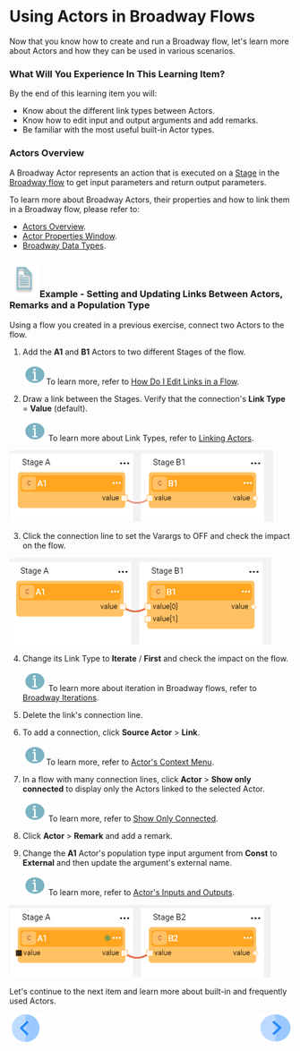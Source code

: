 # Using Actors in Broadway Flows

Now that you know how to create and run a Broadway flow, let's learn more about Actors and how they can be used in various scenarios.

### What Will You Experience In This Learning Item?

By the end of this learning item you will:

- Know about the different link types between Actors.
- Know how to edit input and output arguments and add remarks.
- Be familiar with the most useful built-in Actor types.

### Actors Overview

A Broadway Actor represents an action that is executed on a [Stage](/articles/19_Broadway/19_broadway_flow_stages.md) in the [Broadway flow](/articles/19_Broadway/02a_broadway_flow_overview.md) to get input parameters and return output parameters. 

To learn more about Broadway Actors, their properties and how to link them in a Broadway flow, please refer to:

* [Actors Overview](/articles/19_Broadway/03_broadway_actor.md).
* [Actor Properties Window](/articles/19_Broadway/03_broadway_actor_window.md).
* [Broadway Data Types](/articles/19_Broadway/05_data_types.md).


### ![](/academy/images/example.png)Example - Setting and Updating Links Between Actors, Remarks and a Population Type

Using a flow you created in a previous exercise, connect two Actors to the flow. 

1. Add the **A1** and **B1** Actors to two different Stages of the flow.

   ![info](images/information.png)To learn more, refer to [How Do I Edit Links in a Flow](/articles/19_Broadway/07_broadway_flow_linking_actors.md#how-do-i-edit-links-in-the-flow).

2. Draw a link between the Stages. Verify that the connection's **Link Type** = **Value** (default).

   ![info](images/information.png) To learn more about Link Types, refer to [Linking Actors](/articles/19_Broadway/07_broadway_flow_linking_actors.md).

![image](images/08_link_type_1.PNG)

3. Click the connection line to set the Varargs to OFF and check the impact on the flow.

![image](images/08_link_type_vararg.PNG)

4. Change its Link Type to **Iterate** / **First** and check the impact on the flow.

   ![](images/information.png) To learn more about iteration in Broadway flows, refer to [Broadway Iterations](/articles/19_Broadway/21_iterations.md). 

5. Delete the link's connection line.

6. To add a connection, click **Source Actor** > **Link**. 

   ![](images/information.png)To learn more, refer to [Actor's Context Menu](/articles/19_Broadway/18_broadway_flow_window.md#actor-context-menu).

7. In a flow with many connection lines, click **Actor** > **Show only connected** to display only the Actors linked to the selected Actor.

   ![info](images/information.png) To learn more, refer to [Show Only Connected](/articles/19_Broadway/08_show_only_connected_actors.md).

8. Click **Actor** > **Remark** and add a remark.

9. Change the **A1** Actor's population type input argument from **Const** to **External** and then update the argument's external name.

   ![info](images/information.png) To learn more, refer to [Actor's Inputs and Outputs](/articles/19_Broadway/03_broadway_actor_window.md#actors-inputs-and-outputs).

![image](images/08_link_type_external.PNG)

Let's continue to the next item and learn more about built-in and frequently used Actors.

[![Previous](/articles/images/Previous.png)](07_broadway_flow_add_condition_execise.md)[<img align="right" width="60" height="54" src="/articles/images/Next.png">](09_frequently_used_actor_types.md)

